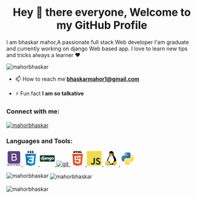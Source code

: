 <h1 align="center">Hey 👋 there everyone, Welcome to my GitHub Profile</h1>
I am bhaskar mahor,A passionate full stack Web developer I'am graduate and currently working on django Web based app.
I love to learn new tips and tricks always a learner ❤️
<p align="left"> <img src="https://komarev.com/ghpvc/?username=mahorbhaskar&label=Profile%20views&color=0e75b6&style=flat" alt="mahorbhaskar" /> </p>

- 📫 How to reach me **bhaskarmahor1@gmail.com**

- ⚡ Fun fact **I am so talkative**

<h3 align="left">Connect with me:</h3>
<p align="left">
<a href="https://linkedin.com/in/bhaskarmahor" target="blank"><img align="center" src="https://raw.githubusercontent.com/rahuldkjain/github-profile-readme-generator/master/src/images/icons/Social/linked-in-alt.svg" alt="mahorbhaskar" height="30" width="40" /></a>
</p>

<h3 align="left">Languages and Tools:</h3>
<p align="left"> <a href="https://getbootstrap.com" target="_blank"> <img src="https://raw.githubusercontent.com/devicons/devicon/master/icons/bootstrap/bootstrap-plain-wordmark.svg" alt="bootstrap" width="40" height="40"/> </a> <a href="https://www.w3schools.com/css/" target="_blank"> <img src="https://raw.githubusercontent.com/devicons/devicon/master/icons/css3/css3-original-wordmark.svg" alt="css3" width="40" height="40"/> </a> <a href="https://www.djangoproject.com/" target="_blank"> <img src="https://raw.githubusercontent.com/devicons/devicon/master/icons/django/django-original.svg" alt="django" width="40" height="40"/> </a> <a href="https://git-scm.com/" target="_blank"> <img src="https://www.vectorlogo.zone/logos/git-scm/git-scm-icon.svg" alt="git" width="40" height="40"/> </a> <a href="https://www.w3.org/html/" target="_blank"> <img src="https://raw.githubusercontent.com/devicons/devicon/master/icons/html5/html5-original-wordmark.svg" alt="html5" width="40" height="40"/> </a> <a href="https://developer.mozilla.org/en-US/docs/Web/JavaScript" target="_blank"> <img src="https://raw.githubusercontent.com/devicons/devicon/master/icons/javascript/javascript-original.svg" alt="javascript" width="40" height="40"/> </a> <a href="https://www.linux.org/" target="_blank"> <img src="https://raw.githubusercontent.com/devicons/devicon/master/icons/linux/linux-original.svg" alt="linux" width="40" height="40"/> </a> <a href="https://www.python.org" target="_blank"> <img src="https://raw.githubusercontent.com/devicons/devicon/master/icons/python/python-original.svg" alt="python" width="40" height="40"/> </a> </p>

<p><img align="left" src="https://github-readme-stats.vercel.app/api/top-langs?username=mahorbhaskar&show_icons=true&locale=en&layout=compact" alt="mahorbhaskar" /></p>

<p>&nbsp;<img align="center" src="https://github-readme-stats.vercel.app/api?username=mahorbhaskar&show_icons=true&locale=en" alt="mahorbhaskar" /></p>

<p><img align="center" src="https://github-readme-streak-stats.herokuapp.com/?user=mahorbhaskar&" alt="mahorbhaskar" /></p>
